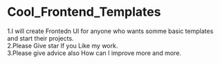 # Cool_Frontend_Templates
 1.I will create Frontedn UI for anyone who wants somme basic templates and start their projects.<br />
 2.Please Give star If you Like my work.  <br />
 3.Please give advice also How can I improve more and more.
